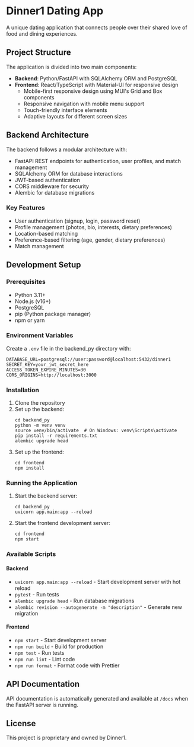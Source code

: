# Dinner1 Dating App

A unique dating application that connects people over their shared love of food and dining experiences.

## Project Structure

The application is divided into two main components:

- **Backend**: Python/FastAPI with SQLAlchemy ORM and PostgreSQL
- **Frontend**: React/TypeScript with Material-UI for responsive design
  - Mobile-first responsive design using MUI's Grid and Box components
  - Responsive navigation with mobile menu support
  - Touch-friendly interface elements
  - Adaptive layouts for different screen sizes

## Backend Architecture

The backend follows a modular architecture with:

- FastAPI REST endpoints for authentication, user profiles, and match management
- SQLAlchemy ORM for database interactions
- JWT-based authentication
- CORS middleware for security
- Alembic for database migrations

### Key Features

- User authentication (signup, login, password reset)
- Profile management (photos, bio, interests, dietary preferences)
- Location-based matching
- Preference-based filtering (age, gender, dietary preferences)
- Match management

## Development Setup

### Prerequisites

- Python 3.11+
- Node.js (v16+)
- PostgreSQL
- pip (Python package manager)
- npm or yarn

### Environment Variables

Create a `.env` file in the backend_py directory with:

```
DATABASE_URL=postgresql://user:password@localhost:5432/dinner1
SECRET_KEY=your_jwt_secret_here
ACCESS_TOKEN_EXPIRE_MINUTES=30
CORS_ORIGINS=http://localhost:3000
```

### Installation

1. Clone the repository
2. Set up the backend:
   ```
   cd backend_py
   python -m venv venv
   source venv/bin/activate  # On Windows: venv\Scripts\activate
   pip install -r requirements.txt
   alembic upgrade head
   ```
3. Set up the frontend:
   ```
   cd frontend
   npm install
   ```

### Running the Application

1. Start the backend server:
   ```
   cd backend_py
   uvicorn app.main:app --reload
   ```
2. Start the frontend development server:
   ```
   cd frontend
   npm start
   ```

### Available Scripts

#### Backend
- `uvicorn app.main:app --reload` - Start development server with hot reload
- `pytest` - Run tests
- `alembic upgrade head` - Run database migrations
- `alembic revision --autogenerate -m "description"` - Generate new migration

#### Frontend
- `npm start` - Start development server
- `npm run build` - Build for production
- `npm test` - Run tests
- `npm run lint` - Lint code
- `npm run format` - Format code with Prettier

## API Documentation

API documentation is automatically generated and available at `/docs` when the FastAPI server is running.

## License

This project is proprietary and owned by Dinner1.